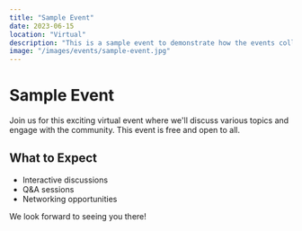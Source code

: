 ```yaml
---
title: "Sample Event"
date: 2023-06-15
location: "Virtual"
description: "This is a sample event to demonstrate how the events collection works. Join us for this exciting virtual event!"
image: "/images/events/sample-event.jpg"
---
```


# Sample Event

Join us for this exciting virtual event where we'll discuss various topics and engage with the community. This event is free and open to all.

## What to Expect

- Interactive discussions
- Q&A sessions
- Networking opportunities

We look forward to seeing you there!
